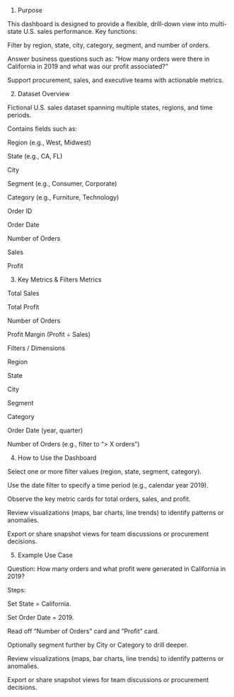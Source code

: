 1. Purpose

This dashboard is designed to provide a flexible, drill-down view into multi-state U.S. sales performance. Key functions:

Filter by region, state, city, category, segment, and number of orders.

Answer business questions such as: “How many orders were there in California in 2019 and what was our profit associated?”

Support procurement, sales, and executive teams with actionable metrics.

2. Dataset Overview

Fictional U.S. sales dataset spanning multiple states, regions, and time periods.

Contains fields such as:

Region (e.g., West, Midwest)

State (e.g., CA, FL)

City

Segment (e.g., Consumer, Corporate)

Category (e.g., Furniture, Technology)

Order ID

Order Date

Number of Orders

Sales

Profit

3. Key Metrics & Filters
Metrics

Total Sales

Total Profit

Number of Orders

Profit Margin (Profit ÷ Sales)

Filters / Dimensions

Region

State

City

Segment

Category

Order Date (year, quarter)

Number of Orders (e.g., filter to “> X orders”)

4. How to Use the Dashboard

Select one or more filter values (region, state, segment, category).

Use the date filter to specify a time period (e.g., calendar year 2019).

Observe the key metric cards for total orders, sales, and profit.

Review visualizations (maps, bar charts, line trends) to identify patterns or anomalies.

Export or share snapshot views for team discussions or procurement decisions.

5. Example Use Case

Question: How many orders and what profit were generated in California in 2019?

Steps:

Set State = California.

Set Order Date = 2019.

Read off “Number of Orders” card and “Profit” card.

Optionally segment further by City or Category to drill deeper.

Review visualizations (maps, bar charts, line trends) to identify patterns or anomalies.


Export or share snapshot views for team discussions or procurement decisions.
